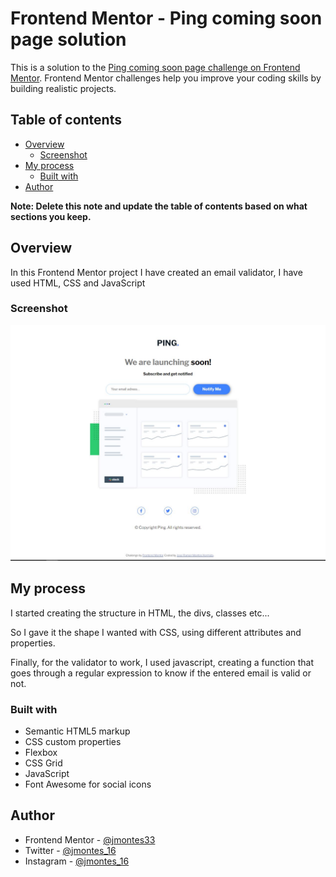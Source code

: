 # Frontend Mentor - Ping coming soon page solution

This is a solution to the [Ping coming soon page challenge on Frontend Mentor](https://www.frontendmentor.io/challenges/ping-single-column-coming-soon-page-5cadd051fec04111f7b848da). Frontend Mentor challenges help you improve your coding skills by building realistic projects. 

## Table of contents

- [Overview](#overview)
  - [Screenshot](#screenshot)
- [My process](#my-process)
  - [Built with](#built-with)
- [Author](#author)

**Note: Delete this note and update the table of contents based on what sections you keep.**

## Overview

In this Frontend Mentor project I have created an email validator, I have used HTML, CSS and JavaScript

### Screenshot

![Project finished](./screenshot.JPG)

## My process

I started creating the structure in HTML, the divs, classes etc...

So I gave it the shape I wanted with CSS, using different attributes and properties.

Finally, for the validator to work, I used javascript, creating a function that goes through a regular expression to know if the entered email is valid or not.

### Built with

- Semantic HTML5 markup
- CSS custom properties
- Flexbox
- CSS Grid
- JavaScript
- Font Awesome for social icons

## Author

- Frontend Mentor - [@jmontes33](https://www.frontendmentor.io/profile/jmontes33)
- Twitter - [@jmontes_16](https://twitter.com/jmontes_16)
- Instagram - [@jmontes_16](https://www.instagram.com/jmontes_16/)
